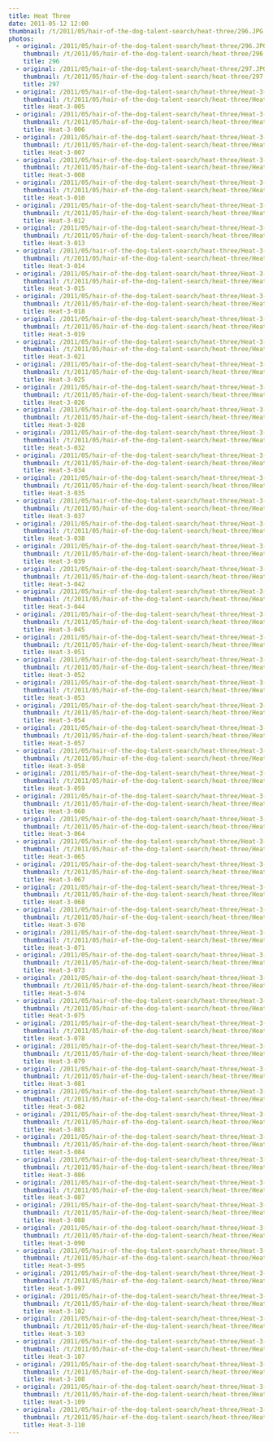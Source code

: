 ```yaml
---
title: Heat Three
date: 2011-05-12 12:00
thumbnail: /t/2011/05/hair-of-the-dog-talent-search/heat-three/296.JPG
photos:
  - original: /2011/05/hair-of-the-dog-talent-search/heat-three/296.JPG
    thumbnail: /t/2011/05/hair-of-the-dog-talent-search/heat-three/296.JPG
    title: 296
  - original: /2011/05/hair-of-the-dog-talent-search/heat-three/297.JPG
    thumbnail: /t/2011/05/hair-of-the-dog-talent-search/heat-three/297.JPG
    title: 297
  - original: /2011/05/hair-of-the-dog-talent-search/heat-three/Heat-3-005.JPG
    thumbnail: /t/2011/05/hair-of-the-dog-talent-search/heat-three/Heat-3-005.JPG
    title: Heat-3-005
  - original: /2011/05/hair-of-the-dog-talent-search/heat-three/Heat-3-006.JPG
    thumbnail: /t/2011/05/hair-of-the-dog-talent-search/heat-three/Heat-3-006.JPG
    title: Heat-3-006
  - original: /2011/05/hair-of-the-dog-talent-search/heat-three/Heat-3-007.JPG
    thumbnail: /t/2011/05/hair-of-the-dog-talent-search/heat-three/Heat-3-007.JPG
    title: Heat-3-007
  - original: /2011/05/hair-of-the-dog-talent-search/heat-three/Heat-3-008.JPG
    thumbnail: /t/2011/05/hair-of-the-dog-talent-search/heat-three/Heat-3-008.JPG
    title: Heat-3-008
  - original: /2011/05/hair-of-the-dog-talent-search/heat-three/Heat-3-010.JPG
    thumbnail: /t/2011/05/hair-of-the-dog-talent-search/heat-three/Heat-3-010.JPG
    title: Heat-3-010
  - original: /2011/05/hair-of-the-dog-talent-search/heat-three/Heat-3-012.JPG
    thumbnail: /t/2011/05/hair-of-the-dog-talent-search/heat-three/Heat-3-012.JPG
    title: Heat-3-012
  - original: /2011/05/hair-of-the-dog-talent-search/heat-three/Heat-3-013.JPG
    thumbnail: /t/2011/05/hair-of-the-dog-talent-search/heat-three/Heat-3-013.JPG
    title: Heat-3-013
  - original: /2011/05/hair-of-the-dog-talent-search/heat-three/Heat-3-014.JPG
    thumbnail: /t/2011/05/hair-of-the-dog-talent-search/heat-three/Heat-3-014.JPG
    title: Heat-3-014
  - original: /2011/05/hair-of-the-dog-talent-search/heat-three/Heat-3-015.JPG
    thumbnail: /t/2011/05/hair-of-the-dog-talent-search/heat-three/Heat-3-015.JPG
    title: Heat-3-015
  - original: /2011/05/hair-of-the-dog-talent-search/heat-three/Heat-3-018.JPG
    thumbnail: /t/2011/05/hair-of-the-dog-talent-search/heat-three/Heat-3-018.JPG
    title: Heat-3-018
  - original: /2011/05/hair-of-the-dog-talent-search/heat-three/Heat-3-019.JPG
    thumbnail: /t/2011/05/hair-of-the-dog-talent-search/heat-three/Heat-3-019.JPG
    title: Heat-3-019
  - original: /2011/05/hair-of-the-dog-talent-search/heat-three/Heat-3-021.JPG
    thumbnail: /t/2011/05/hair-of-the-dog-talent-search/heat-three/Heat-3-021.JPG
    title: Heat-3-021
  - original: /2011/05/hair-of-the-dog-talent-search/heat-three/Heat-3-025.JPG
    thumbnail: /t/2011/05/hair-of-the-dog-talent-search/heat-three/Heat-3-025.JPG
    title: Heat-3-025
  - original: /2011/05/hair-of-the-dog-talent-search/heat-three/Heat-3-026.JPG
    thumbnail: /t/2011/05/hair-of-the-dog-talent-search/heat-three/Heat-3-026.JPG
    title: Heat-3-026
  - original: /2011/05/hair-of-the-dog-talent-search/heat-three/Heat-3-028.JPG
    thumbnail: /t/2011/05/hair-of-the-dog-talent-search/heat-three/Heat-3-028.JPG
    title: Heat-3-028
  - original: /2011/05/hair-of-the-dog-talent-search/heat-three/Heat-3-032.JPG
    thumbnail: /t/2011/05/hair-of-the-dog-talent-search/heat-three/Heat-3-032.JPG
    title: Heat-3-032
  - original: /2011/05/hair-of-the-dog-talent-search/heat-three/Heat-3-034.JPG
    thumbnail: /t/2011/05/hair-of-the-dog-talent-search/heat-three/Heat-3-034.JPG
    title: Heat-3-034
  - original: /2011/05/hair-of-the-dog-talent-search/heat-three/Heat-3-035.JPG
    thumbnail: /t/2011/05/hair-of-the-dog-talent-search/heat-three/Heat-3-035.JPG
    title: Heat-3-035
  - original: /2011/05/hair-of-the-dog-talent-search/heat-three/Heat-3-037.JPG
    thumbnail: /t/2011/05/hair-of-the-dog-talent-search/heat-three/Heat-3-037.JPG
    title: Heat-3-037
  - original: /2011/05/hair-of-the-dog-talent-search/heat-three/Heat-3-038.JPG
    thumbnail: /t/2011/05/hair-of-the-dog-talent-search/heat-three/Heat-3-038.JPG
    title: Heat-3-038
  - original: /2011/05/hair-of-the-dog-talent-search/heat-three/Heat-3-039.JPG
    thumbnail: /t/2011/05/hair-of-the-dog-talent-search/heat-three/Heat-3-039.JPG
    title: Heat-3-039
  - original: /2011/05/hair-of-the-dog-talent-search/heat-three/Heat-3-042.JPG
    thumbnail: /t/2011/05/hair-of-the-dog-talent-search/heat-three/Heat-3-042.JPG
    title: Heat-3-042
  - original: /2011/05/hair-of-the-dog-talent-search/heat-three/Heat-3-044.JPG
    thumbnail: /t/2011/05/hair-of-the-dog-talent-search/heat-three/Heat-3-044.JPG
    title: Heat-3-044
  - original: /2011/05/hair-of-the-dog-talent-search/heat-three/Heat-3-045.JPG
    thumbnail: /t/2011/05/hair-of-the-dog-talent-search/heat-three/Heat-3-045.JPG
    title: Heat-3-045
  - original: /2011/05/hair-of-the-dog-talent-search/heat-three/Heat-3-051.JPG
    thumbnail: /t/2011/05/hair-of-the-dog-talent-search/heat-three/Heat-3-051.JPG
    title: Heat-3-051
  - original: /2011/05/hair-of-the-dog-talent-search/heat-three/Heat-3-052.JPG
    thumbnail: /t/2011/05/hair-of-the-dog-talent-search/heat-three/Heat-3-052.JPG
    title: Heat-3-052
  - original: /2011/05/hair-of-the-dog-talent-search/heat-three/Heat-3-053.JPG
    thumbnail: /t/2011/05/hair-of-the-dog-talent-search/heat-three/Heat-3-053.JPG
    title: Heat-3-053
  - original: /2011/05/hair-of-the-dog-talent-search/heat-three/Heat-3-054.JPG
    thumbnail: /t/2011/05/hair-of-the-dog-talent-search/heat-three/Heat-3-054.JPG
    title: Heat-3-054
  - original: /2011/05/hair-of-the-dog-talent-search/heat-three/Heat-3-057.JPG
    thumbnail: /t/2011/05/hair-of-the-dog-talent-search/heat-three/Heat-3-057.JPG
    title: Heat-3-057
  - original: /2011/05/hair-of-the-dog-talent-search/heat-three/Heat-3-058.JPG
    thumbnail: /t/2011/05/hair-of-the-dog-talent-search/heat-three/Heat-3-058.JPG
    title: Heat-3-058
  - original: /2011/05/hair-of-the-dog-talent-search/heat-three/Heat-3-059.JPG
    thumbnail: /t/2011/05/hair-of-the-dog-talent-search/heat-three/Heat-3-059.JPG
    title: Heat-3-059
  - original: /2011/05/hair-of-the-dog-talent-search/heat-three/Heat-3-060.JPG
    thumbnail: /t/2011/05/hair-of-the-dog-talent-search/heat-three/Heat-3-060.JPG
    title: Heat-3-060
  - original: /2011/05/hair-of-the-dog-talent-search/heat-three/Heat-3-064.JPG
    thumbnail: /t/2011/05/hair-of-the-dog-talent-search/heat-three/Heat-3-064.JPG
    title: Heat-3-064
  - original: /2011/05/hair-of-the-dog-talent-search/heat-three/Heat-3-065.JPG
    thumbnail: /t/2011/05/hair-of-the-dog-talent-search/heat-three/Heat-3-065.JPG
    title: Heat-3-065
  - original: /2011/05/hair-of-the-dog-talent-search/heat-three/Heat-3-067.JPG
    thumbnail: /t/2011/05/hair-of-the-dog-talent-search/heat-three/Heat-3-067.JPG
    title: Heat-3-067
  - original: /2011/05/hair-of-the-dog-talent-search/heat-three/Heat-3-068.JPG
    thumbnail: /t/2011/05/hair-of-the-dog-talent-search/heat-three/Heat-3-068.JPG
    title: Heat-3-068
  - original: /2011/05/hair-of-the-dog-talent-search/heat-three/Heat-3-070.JPG
    thumbnail: /t/2011/05/hair-of-the-dog-talent-search/heat-three/Heat-3-070.JPG
    title: Heat-3-070
  - original: /2011/05/hair-of-the-dog-talent-search/heat-three/Heat-3-071.JPG
    thumbnail: /t/2011/05/hair-of-the-dog-talent-search/heat-three/Heat-3-071.JPG
    title: Heat-3-071
  - original: /2011/05/hair-of-the-dog-talent-search/heat-three/Heat-3-073.JPG
    thumbnail: /t/2011/05/hair-of-the-dog-talent-search/heat-three/Heat-3-073.JPG
    title: Heat-3-073
  - original: /2011/05/hair-of-the-dog-talent-search/heat-three/Heat-3-074.JPG
    thumbnail: /t/2011/05/hair-of-the-dog-talent-search/heat-three/Heat-3-074.JPG
    title: Heat-3-074
  - original: /2011/05/hair-of-the-dog-talent-search/heat-three/Heat-3-075.JPG
    thumbnail: /t/2011/05/hair-of-the-dog-talent-search/heat-three/Heat-3-075.JPG
    title: Heat-3-075
  - original: /2011/05/hair-of-the-dog-talent-search/heat-three/Heat-3-078.JPG
    thumbnail: /t/2011/05/hair-of-the-dog-talent-search/heat-three/Heat-3-078.JPG
    title: Heat-3-078
  - original: /2011/05/hair-of-the-dog-talent-search/heat-three/Heat-3-079.JPG
    thumbnail: /t/2011/05/hair-of-the-dog-talent-search/heat-three/Heat-3-079.JPG
    title: Heat-3-079
  - original: /2011/05/hair-of-the-dog-talent-search/heat-three/Heat-3-081.JPG
    thumbnail: /t/2011/05/hair-of-the-dog-talent-search/heat-three/Heat-3-081.JPG
    title: Heat-3-081
  - original: /2011/05/hair-of-the-dog-talent-search/heat-three/Heat-3-082.JPG
    thumbnail: /t/2011/05/hair-of-the-dog-talent-search/heat-three/Heat-3-082.JPG
    title: Heat-3-082
  - original: /2011/05/hair-of-the-dog-talent-search/heat-three/Heat-3-083.JPG
    thumbnail: /t/2011/05/hair-of-the-dog-talent-search/heat-three/Heat-3-083.JPG
    title: Heat-3-083
  - original: /2011/05/hair-of-the-dog-talent-search/heat-three/Heat-3-084.JPG
    thumbnail: /t/2011/05/hair-of-the-dog-talent-search/heat-three/Heat-3-084.JPG
    title: Heat-3-084
  - original: /2011/05/hair-of-the-dog-talent-search/heat-three/Heat-3-086.JPG
    thumbnail: /t/2011/05/hair-of-the-dog-talent-search/heat-three/Heat-3-086.JPG
    title: Heat-3-086
  - original: /2011/05/hair-of-the-dog-talent-search/heat-three/Heat-3-087.JPG
    thumbnail: /t/2011/05/hair-of-the-dog-talent-search/heat-three/Heat-3-087.JPG
    title: Heat-3-087
  - original: /2011/05/hair-of-the-dog-talent-search/heat-three/Heat-3-088.JPG
    thumbnail: /t/2011/05/hair-of-the-dog-talent-search/heat-three/Heat-3-088.JPG
    title: Heat-3-088
  - original: /2011/05/hair-of-the-dog-talent-search/heat-three/Heat-3-090.JPG
    thumbnail: /t/2011/05/hair-of-the-dog-talent-search/heat-three/Heat-3-090.JPG
    title: Heat-3-090
  - original: /2011/05/hair-of-the-dog-talent-search/heat-three/Heat-3-095.JPG
    thumbnail: /t/2011/05/hair-of-the-dog-talent-search/heat-three/Heat-3-095.JPG
    title: Heat-3-095
  - original: /2011/05/hair-of-the-dog-talent-search/heat-three/Heat-3-097.JPG
    thumbnail: /t/2011/05/hair-of-the-dog-talent-search/heat-three/Heat-3-097.JPG
    title: Heat-3-097
  - original: /2011/05/hair-of-the-dog-talent-search/heat-three/Heat-3-102.JPG
    thumbnail: /t/2011/05/hair-of-the-dog-talent-search/heat-three/Heat-3-102.JPG
    title: Heat-3-102
  - original: /2011/05/hair-of-the-dog-talent-search/heat-three/Heat-3-103.JPG
    thumbnail: /t/2011/05/hair-of-the-dog-talent-search/heat-three/Heat-3-103.JPG
    title: Heat-3-103
  - original: /2011/05/hair-of-the-dog-talent-search/heat-three/Heat-3-107.JPG
    thumbnail: /t/2011/05/hair-of-the-dog-talent-search/heat-three/Heat-3-107.JPG
    title: Heat-3-107
  - original: /2011/05/hair-of-the-dog-talent-search/heat-three/Heat-3-108.JPG
    thumbnail: /t/2011/05/hair-of-the-dog-talent-search/heat-three/Heat-3-108.JPG
    title: Heat-3-108
  - original: /2011/05/hair-of-the-dog-talent-search/heat-three/Heat-3-109.JPG
    thumbnail: /t/2011/05/hair-of-the-dog-talent-search/heat-three/Heat-3-109.JPG
    title: Heat-3-109
  - original: /2011/05/hair-of-the-dog-talent-search/heat-three/Heat-3-110.JPG
    thumbnail: /t/2011/05/hair-of-the-dog-talent-search/heat-three/Heat-3-110.JPG
    title: Heat-3-110
---
```

